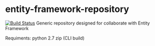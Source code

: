 # entity-framework-repository
[![Build Status](https://travis-ci.org/lbarczynski/entity-framework-repository.svg?branch=develop)](https://travis-ci.org/lbarczynski/entity-framework-repository)
Generic repository designed for collaborate with Entity Framework


Requiments:
python 2.7
zip (CLI build)
